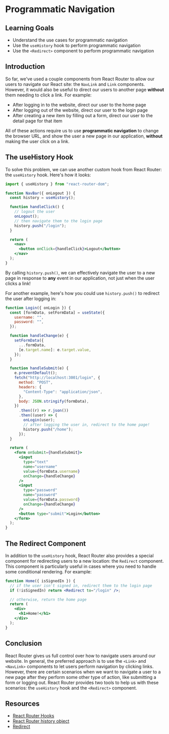 # Programmatic Navigation

## Learning Goals

- Understand the use cases for programmatic navigation
- Use the `useHistory` hook to perform programmatic navigation
- Use the `<Redirect>` component to perform programmatic navigation

## Introduction

So far, we've used a couple components from React Router to allow our users to
navigate our React site: the `NavLink` and `Link` components. However, it would
also be useful to direct our users to another page **without** them needing to
click a link. For example:

- After logging in to the website, direct our user to the home page
- After logging out of the website, direct our user to the login page
- After creating a new item by filling out a form, direct our user to the detail
  page for that item

All of these actions require us to use **programmatic navigation** to change the
browser URL, and show the user a new page in our application, **without** making
the user click on a link.

## The useHistory Hook

To solve this problem, we can use another custom hook from React Router: the
`useHistory` hook. Here's how it looks:

```jsx
import { useHistory } from "react-router-dom";

function NavBar({ onLogout }) {
  const history = useHistory();

  function handleClick() {
    // logout the user
    onLogout();
    // then navigate them to the login page
    history.push("/login");
  }

  return (
    <nav>
      <button onClick={handleClick}>Logout</button>
    </nav>
  );
}
```

By calling `history.push()`, we can effectively navigate the user to a new page
in response to **any** event in our application, not just when the user clicks a
link!

For another example, here's how you could use `history.push()` to redirect the
user after logging in:

```jsx
function Login({ onLogin }) {
  const [formData, setFormData] = useState({
    username: "",
    password: "",
  });

  function handleChange(e) {
    setFormData({
      ...formData,
      [e.target.name]: e.target.value,
    });
  }

  function handleSubmit(e) {
    e.preventDefault();
    fetch("http://localhost:3001/login", {
      method: "POST",
      headers: {
        "Content-Type": "application/json",
      },
      body: JSON.stringify(formData),
    })
      .then((r) => r.json())
      .then((user) => {
        onLogin(user);
        // after logging the user in, redirect to the home page!
        history.push("/home");
      });
  }

  return (
    <form onSubmit={handleSubmit}>
      <input
        type="text"
        name="username"
        value={formData.username}
        onChange={handleChange}
      />
      <input
        type="password"
        name="password"
        value={formData.password}
        onChange={handleChange}
      />
      <button type="submit">Login</button>
    </form>
  );
}
```

## The Redirect Component

In addition to the `useHistory` hook, React Router also provides a special
component for redirecting users to a new location: the `Redirect` component.
This component is particularly useful in cases where you need to handle some
conditional rendering. For example:

```jsx
function Home({ isSignedIn }) {
  // if the user isn't signed in, redirect them to the login page
  if (!isSignedIn) return <Redirect to="/login" />;

  // otherwise, return the home page
  return (
    <div>
      <h1>Home!</h1>
    </div>
  );
}
```

## Conclusion

React Router gives us full control over how to navigate users around our
website. In general, the preferred approach is to use the `<Link>` and
`<NavLink>` components to let users perform navigation by clicking links.
However, there are certain scenarios when we want to navigate a user to a new
page after they perform some other type of action, like submitting a form or
logging out. React Router provides two tools to help us with these scenarios:
the `useHistory` hook and the `<Redirect>` component.

## Resources

- [React Router Hooks](https://reactrouter.com/web/api/Hooks)
- [React Router history object](https://reactrouter.com/web/api/history)
- [Redirect](https://reactrouter.com/web/api/Redirect)
